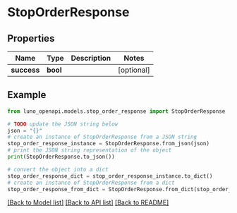# StopOrderResponse


## Properties

Name | Type | Description | Notes
------------ | ------------- | ------------- | -------------
**success** | **bool** |  | [optional] 

## Example

```python
from luno_openapi.models.stop_order_response import StopOrderResponse

# TODO update the JSON string below
json = "{}"
# create an instance of StopOrderResponse from a JSON string
stop_order_response_instance = StopOrderResponse.from_json(json)
# print the JSON string representation of the object
print(StopOrderResponse.to_json())

# convert the object into a dict
stop_order_response_dict = stop_order_response_instance.to_dict()
# create an instance of StopOrderResponse from a dict
stop_order_response_from_dict = StopOrderResponse.from_dict(stop_order_response_dict)
```
[[Back to Model list]](../README.md#documentation-for-models) [[Back to API list]](../README.md#documentation-for-api-endpoints) [[Back to README]](../README.md)



